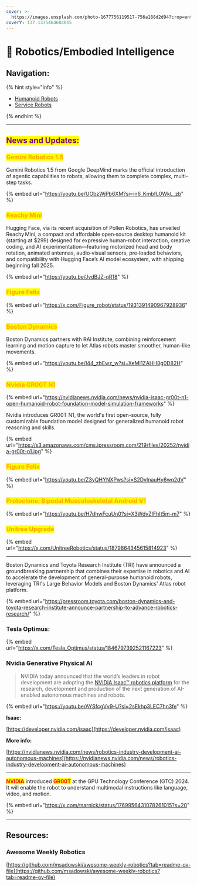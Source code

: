 ```yaml
---
cover: >-
  https://images.unsplash.com/photo-1677756119517-756a188d2d94?crop=entropy&cs=srgb&fm=jpg&ixid=M3wxOTcwMjR8MHwxfHNlYXJjaHw0fHxhaXxlbnwwfHx8fDE3MTg2MDAzMTF8MA&ixlib=rb-4.0.3&q=85
coverY: 137.1375464684015
---
```


# 🤖 Robotics/Embodied Intelligence

## Navigation:

{% hint style="info" %}
* [Humanoid Robots](humanoid-robots/)
* [Service Robots](broken-reference)


{% endhint %}

***

## <mark style="color:purple;">News and Updates:</mark>

### <mark style="color:orange;">Gemini Robotics 1.5</mark>

Gemini Robotics 1.5 from Google DeepMind marks the official introduction of agentic capabilities to robots, allowing them to complete complex, multi-step tasks.

{% embed url="https://youtu.be/UObzWjPb6XM?si=in6_KmbfL0WkL_zb" %}

### <mark style="color:orange;">Reachy Mini</mark>

Hugging Face, via its recent acquisition of Pollen Robotics, has unveiled Reachy Mini, a compact and affordable open‑source desktop humanoid kit (starting at $299) designed for expressive human‑robot interaction, creative coding, and AI experimentation—featuring motorized head and body rotation, animated antennas, audio‑visual sensors, pre‑loaded behaviors, and compatibility with Hugging Face’s AI model ecosystem, with shipping beginning fall 2025.

{% embed url="https://youtu.be/JvdBJZ-qR18" %}

### <mark style="color:orange;">Figure Felix</mark>

{% embed url="https://x.com/Figure_robot/status/1931391490967928936" %}

### <mark style="color:orange;">Boston Dynamics</mark>

Boston Dynamics partners with RAI Institute, combining reinforcement learning and motion capture to let Atlas robots master smoother, human-like movements.

{% embed url="https://youtu.be/I44_zbEwz_w?si=XeMI1ZAHH8g0D82H" %}

### <mark style="color:orange;">Nvidia GR00T N1</mark>

{% embed url="https://nvidianews.nvidia.com/news/nvidia-isaac-gr00t-n1-open-humanoid-robot-foundation-model-simulation-frameworks" %}

Nvidia introduces GR00T N1, the world's first open-source, fully customizable foundation model designed for generalized humanoid robot reasoning and skills.

{% embed url="https://s3.amazonaws.com/cms.ipressroom.com/219/files/20252/nvidia-gr00t-n1.jpg" %}

### <mark style="color:orange;">Figure Felix</mark>

{% embed url="https://youtu.be/Z3yQHYNXPws?si=S2DvlnauHy6wq2dV" %}

### <mark style="color:orange;">Protoclone: Bipedal Musculoskeletal Android V1</mark>

{% embed url="https://youtu.be/H7dhwFcuUn0?si=X3WdvZIFhIt5m-m7" %}

### <mark style="color:orange;">Unitree Upgrade</mark>

{% embed url="https://x.com/UnitreeRobotics/status/1879864345615814923" %}

***

Boston Dynamics and Toyota Research Institute (TRI) have announced a groundbreaking partnership that combines their expertise in robotics and AI to accelerate the development of general-purpose humanoid robots, leveraging TRI's Large Behavior Models and Boston Dynamics' Atlas robot platform.

{% embed url="https://pressroom.toyota.com/boston-dynamics-and-toyota-research-institute-announce-partnership-to-advance-robotics-research/" %}

### Tesla Optimus:

{% embed url="https://x.com/Tesla_Optimus/status/1846797392521167223" %}

### Nvidia Generative Physical AI

> NVIDIA today announced that the world’s leaders in robot development are adopting the [NVIDIA Isaac™ robotics platform](https://developer.nvidia.com/isaac) for the research, development and production of the next generation of AI-enabled autonomous machines and robots.

{% embed url="https://youtu.be/AYSfcgVv9-U?si=2sEkhp3LEC7hn3fe" %}

**Isaac:**

[https://developer.nvidia.com/isaac](https://developer.nvidia.com/isaac)

**More info:**

[https://nvidianews.nvidia.com/news/robotics-industry-development-ai-autonomous-machines](https://nvidianews.nvidia.com/news/robotics-industry-development-ai-autonomous-machines)

***

<mark style="color:red;">**NVIDIA**</mark> introduced <mark style="color:red;">**GR00T**</mark> at the GPU Technology Conference (GTC) 2024. It will enable the robot to understand multimodal instructions like language, video, and motion.&#x20;

{% embed url="https://x.com/tsarnick/status/1769956431078261015?s=20" %}

***



## Resources:

### Awesome Weekly Robotics

[https://github.com/msadowski/awesome-weekly-robotics?tab=readme-ov-file](https://github.com/msadowski/awesome-weekly-robotics?tab=readme-ov-file)

